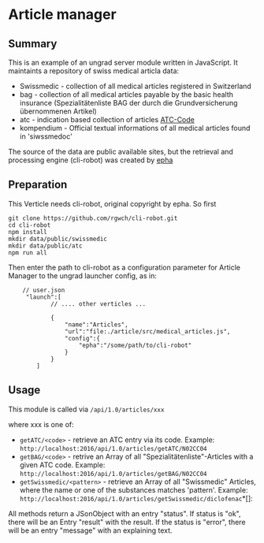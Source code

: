 # Article manager

## Summary

This is an example of an ungrad server module written in JavaScript. It maintaints a repository of swiss medical articla data:

* Swissmedic - collection of all medical articles registered in Switzerland
* bag - collection of all medical articles payable by the basic health insurance (Spezialitätenliste BAG der durch die Grundversicherung übernommenen Artikel)
* atc - indication based collection of articles [ATC-Code](https://de.wikipedia.org/wiki/Anatomisch-Therapeutisch-Chemisches_Klassifikationssystem)
* kompendium - Official textual informations of all medical articles found in 'siwssmedoc' 

The source of the data are public available sites, but the retrieval and processing engine (cli-robot) was created by [epha](https://www.epha.ch/#/view=intro/state=default/)

## Preparation

This Verticle needs cli-robot, original copyright by epha. So first

    git clone https://github.com/rgwch/cli-robot.git
    cd cli-robot
    npm install
    mkdir data/public/swissmedic
    mkdir data/public/atc
    npm run all
    
Then enter the path to cli-robot as a configuration parameter for Article Manager 
to the ungrad launcher config, as in:
        
        // user.json
         "launch":[
                // .... other verticles ...
                 
                {
                    "name":"Articles",
                    "url":"file:./article/src/medical_articles.js",
                    "config":{
                        "epha":"/some/path/to/cli-robot"
                    }
                }
            ]

## Usage

This module is called via `/api/1.0/articles/xxx`

where xxx is one of:

* `getATC/<code>` - retrieve an ATC entry via its code. Example: `http://localhost:2016/api/1.0/articles/getATC/N02CC04`
* `getBAG/<code>` - retrive an Array of all "Spezialitätenliste"-Articles with a given ATC code. Example: `http://localhost:2016/api/1.0/articles/getBAG/N02CC04`
* `getSwissmedic/<pattern>` - retrieve an Array of all "Swissmedic" Articles, where the name or one of the substances matches 'pattern'. Example: `http://localhost:2016/api/1.0/articles/getSwissmedic/diclofenac`*[]: 

All methods return a JSonObject with an entry "status". If status is "ok", there will be an Entry "result" with the result. If the status is "error", there will be an 
entry "message" with an explaining text.
